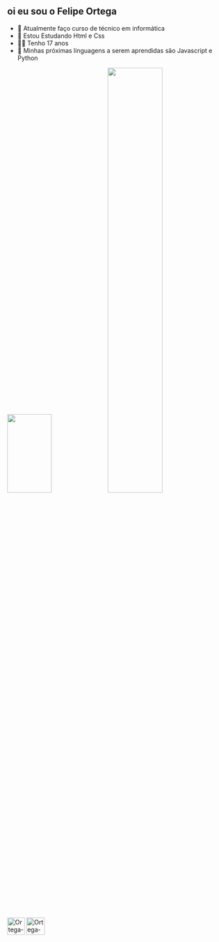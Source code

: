 ## oi eu sou o Felipe Ortega
- 🎲 Atualmente faço curso de  técnico em  informática
- 🧩 Estou Estudando Html e Css
- 🧑‍💻 Tenho 17 anos
- 🎩 Minhas  próximas linguagens a serem aprendidas são Javascript e Python

<div>
<img height="180em"  width="45%"  src="https://github-readme-stats.vercel.app/api?username=OrtegaDev01&show_icons=true&theme=dracula">
<img heigh="175em"  width="50%"src="https://github-readme-stats.vercel.app/api/top-langs/?username=OrtegaDev01&layout=compact&theme=dracula">
</div>

<div>
<img alt="Ortega-html" height="40" width="40" src="https://cdn.jsdelivr.net/gh/devicons/devicon@latest/icons/html5/html5-original-wordmark.svg" >
<img  alt="Ortega-css" height="40" width="42"  src="https://cdn.jsdelivr.net/gh/devicons/devicon@latest/icons/css3/css3-original-wordmark.svg">
</div>



